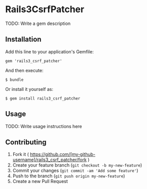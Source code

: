 # Rails3CsrfPatcher

TODO: Write a gem description

## Installation

Add this line to your application's Gemfile:

    gem 'rails3_csrf_patcher'

And then execute:

    $ bundle

Or install it yourself as:

    $ gem install rails3_csrf_patcher

## Usage

TODO: Write usage instructions here

## Contributing

1. Fork it ( https://github.com/[my-github-username]/rails3_csrf_patcher/fork )
2. Create your feature branch (`git checkout -b my-new-feature`)
3. Commit your changes (`git commit -am 'Add some feature'`)
4. Push to the branch (`git push origin my-new-feature`)
5. Create a new Pull Request

